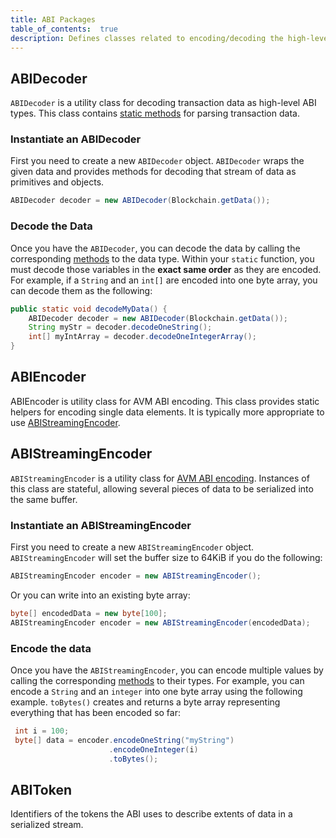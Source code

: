 ```yaml
---
title: ABI Packages
table_of_contents:  true
description: Defines classes related to encoding/decoding the high-level data types serialized into transaction payload data.
---
```


## ABIDecoder

`ABIDecoder` is a utility class for decoding transaction data as high-level ABI types. This class contains [static methods](https://avm-api.aion.network/org/aion/avm/userlib/abi/abidecoder) for parsing transaction data.

### Instantiate an ABIDecoder

First you need to create a new `ABIDecoder` object. `ABIDecoder` wraps the given data and provides methods for decoding that stream of data as primitives and objects.

```java
ABIDecoder decoder = new ABIDecoder(Blockchain.getData());
```

### Decode the Data

Once you have the `ABIDecoder`, you can decode the data by calling the corresponding [methods](https://avm-api.aion.network/org/aion/avm/userlib/abi/abidecoder) to the data type. Within your `static` function, you must decode those variables in the **exact same order** as they are encoded. For example, if a `String` and an `int[]` are encoded into one byte array, you can decode them as the following:

```java
public static void decodeMyData() {
    ABIDecoder decoder = new ABIDecoder(Blockchain.getData());
    String myStr = decoder.decodeOneString();
    int[] myIntArray = decoder.decodeOneIntegerArray();
}
```

## ABIEncoder

ABIEncoder is utility class for AVM ABI encoding. This class provides static helpers for encoding single data elements. It is typically more appropriate to use [ABIStreamingEncoder](https://docs.aion.network/docs/avm-apis#section--abistreamingencoder-https-avm-api-aion-network-org-aion-avm-userlib-abi-abistreamingencoder-).

## ABIStreamingEncoder

`ABIStreamingEncoder` is a utility class for [AVM ABI encoding](https://avm-api.aion.network/org/aion/avm/userlib/abi/abistreamingencoder). Instances of this class are stateful, allowing several pieces of data to be serialized into the same buffer.

### Instantiate an ABIStreamingEncoder

First you need to create a new `ABIStreamingEncoder` object. `ABIStreamingEncoder` will set the buffer size to 64KiB if you do the following:

```java
ABIStreamingEncoder encoder = new ABIStreamingEncoder();
```

Or you can write into an existing byte array:

```java
byte[] encodedData = new byte[100];
ABIStreamingEncoder encoder = new ABIStreamingEncoder(encodedData);
```

### Encode the data

Once you have the `ABIStreamingEncoder`, you can encode multiple values by calling the corresponding [methods](https://avm-api.aion.network/org/aion/avm/userlib/abi/abistreamingencoder) to their types. For example, you can encode a `String` and an `integer` into one byte array using the following example. `toBytes()` creates and returns a byte array representing everything that has been encoded so far:

```java
 int i = 100;
 byte[] data = encoder.encodeOneString("myString")
                      .encodeOneInteger(i)
                      .toBytes();
```

## ABIToken

Identifiers of the tokens the ABI uses to describe extents of data in a serialized stream.
